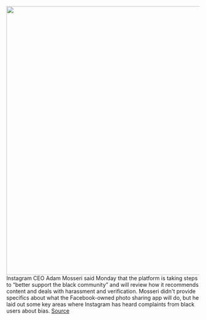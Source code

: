 <img src='https://cdn.vox-cdn.com/thumbor/D-68L8l0iVIsHiep2DwsdnIBNB8=/0x0:2040x1360/1200x800/filters:focal(857x517:1183x843)/cdn.vox-cdn.com/uploads/chorus_image/image/66938271/acastro_190919_1777_instagram_0001.0.0.jpg' width='700px' /><br/>
Instagram CEO Adam Mosseri said Monday that the platform is taking steps to “better support the black community” and will review how it recommends content and deals with harassment and verification. Mosseri didn't provide specifics about what the Facebook-owned photo sharing app will do, but he laid out some key areas where Instagram has heard complaints from black users about bias.
<a href='https://www.theverge.com/2020/6/15/21292054/instagram-adam-mosseri-ceo-bias-black-harassment-content'> Source <a/>